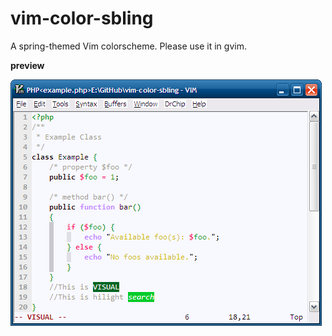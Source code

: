 vim-color-sbling
================

A spring-themed Vim colorscheme.
Please use it in gvim.

**preview**

![example.png](https://github.com/monyxie/vim-color-sbling/raw/master/example.png)
